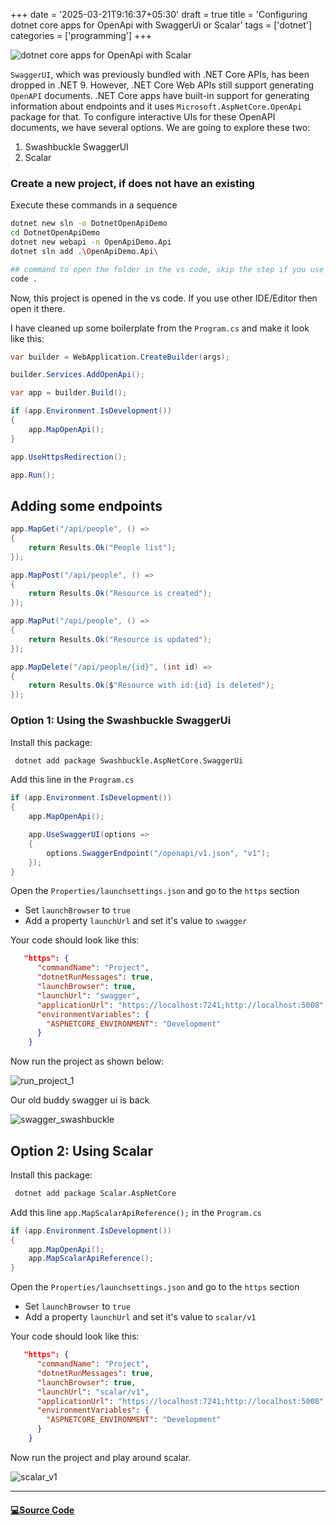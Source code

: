 +++
date = '2025-03-21T9:16:37+05:30'
draft = true
title = 'Configuring dotnet core apps for OpenApi with SwaggerUi or Scalar'
tags = ['dotnet']
categories = ['programming']
+++

![dotnet core apps for OpenApi with Scalar](/images/open_api_thumb.webp)

`SwaggerUI`, which was previously bundled with .NET Core APIs, has been dropped in .NET 9. However, .NET Core Web APIs still support generating `OpenAPI` documents. .NET Core apps have built-in support for generating information about endpoints and it uses `Microsoft.AspNetCore.OpenApi` package for that. To configure interactive UIs for these OpenAPI documents, we have several options. We are going to explore these two:

1. Swashbuckle SwaggerUI
2. Scalar

### Create a new project, if does not have an existing

Execute these commands in a sequence

```bash
dotnet new sln -o DotnetOpenApiDemo
cd DotnetOpenApiDemo
dotnet new webapi -n OpenApiDemo.Api
dotnet sln add .\OpenApiDemo.Api\

## command to open the folder in the vs code, skip the step if you use other IDE/editor
code .
```

Now, this project is opened in the vs code. If you use other IDE/Editor then open it there.

I have cleaned up some boilerplate from the `Program.cs` and make it look like this:

```cs
var builder = WebApplication.CreateBuilder(args);

builder.Services.AddOpenApi();

var app = builder.Build();

if (app.Environment.IsDevelopment())
{
    app.MapOpenApi();
}

app.UseHttpsRedirection();

app.Run();

```

## Adding some endpoints

```cs
app.MapGet("/api/people", () =>
{
    return Results.Ok("People list");
});

app.MapPost("/api/people", () =>
{
    return Results.Ok("Resource is created");
});

app.MapPut("/api/people", () =>
{
    return Results.Ok("Resource is updated");
});

app.MapDelete("/api/people/{id}", (int id) =>
{
    return Results.Ok($"Resource with id:{id} is deleted");
});
```

### Option 1: Using the Swashbuckle SwaggerUi

Install this package:

```bash
 dotnet add package Swashbuckle.AspNetCore.SwaggerUi
```

Add this line in the `Program.cs`

```cs {hl_lines=["5-8"]}
if (app.Environment.IsDevelopment())
{
    app.MapOpenApi();

    app.UseSwaggerUI(options =>
    {
        options.SwaggerEndpoint("/openapi/v1.json", "v1");
    });
}
```

Open the `Properties/launchsettings.json` and go to the `https` section

- Set `launchBrowser` to `true`
- Add a property `launchUrl` and set it's value to `swagger`

Your code should look like this:

```json {hl_lines=["4-5"]}
   "https": {
      "commandName": "Project",
      "dotnetRunMessages": true,
      "launchBrowser": true,
      "launchUrl": "swagger",
      "applicationUrl": "https://localhost:7241;http://localhost:5008",
      "environmentVariables": {
        "ASPNETCORE_ENVIRONMENT": "Development"
      }
    }
```

Now run the project as shown below:

![run_project_1](/images/run_project_1.webp)

Our old buddy swagger ui is back

![swagger_swashbuckle](/images/swashbuckle.webp)

## Option 2: Using Scalar

Install this package:

```bash
 dotnet add package Scalar.AspNetCore
```

Add this line `app.MapScalarApiReference();` in the `Program.cs`

```cs {hl_lines=[4]}
if (app.Environment.IsDevelopment())
{
    app.MapOpenApi();
    app.MapScalarApiReference();
}
```

Open the `Properties/launchsettings.json` and go to the `https` section

- Set `launchBrowser` to `true`
- Add a property `launchUrl` and set it's value to `scalar/v1`

Your code should look like this:

```json {hl_lines=[4,5]}
   "https": {
      "commandName": "Project",
      "dotnetRunMessages": true,
      "launchBrowser": true,
      "launchUrl": "scalar/v1",
      "applicationUrl": "https://localhost:7241;http://localhost:5008",
      "environmentVariables": {
        "ASPNETCORE_ENVIRONMENT": "Development"
      }
    }
```

Now run the project and play around scalar.

![scalar_v1](/images/scalar_v1.webp)

---

#### [💻Source Code](https://github.com/rd003/dotnetPracticeDemos/tree/master/DotnetOpenApiDemo)
